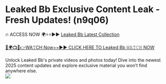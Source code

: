 # Leaked Bb Exclusive Content Leak - Fresh Updates! (n9q06)

🔥 ACCESS NOW 🌍==►► <a href="https://tinyurl.com/kvy9nzfs" rel="nofollow">Leaked Bb Latest Collection</a>
<br><br>
[🔴🌍📺📱👉WA𝚃CH Now==►► CLICK HERE TO Leaked Bb 𝚆𝙰𝚃𝙲𝙷 NOW](https://tinyurl.com/kvy9nzfs)
<br><br>
Unlock Leaked Bb's private videos and photos today! Dive into the newest 2025 content updates and explore exclusive material you won’t find anywhere else.
<br>
<a href="https://tinyurl.com/kvy9nzfs" rel="nofollow" data-target="animated-image.originalLink"><img src="https://camo.githubusercontent.com/8a4f000d20f83aca3bf7ec5f350d767afa0574a8a352519fd8cfa583a6f93a33/68747470733a2f2f692e696d6775722e636f6d2f644a486b345a712e676966" data-canonical-src="https://i.imgur.com/dJHk4Zq.gif" style="max-width: 100%; display: inline-block;" data-target="animated-image.originalImage"></a>
<br>
